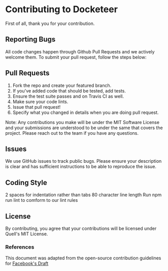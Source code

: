 # Contributing to Docketeer

First of all, thank you for your contribution.

## Reporting Bugs

All code changes happen through Github Pull Requests and we actively welcome them. To submit your pull request, follow the steps below:

## Pull Requests

1. Fork the repo and create your featured branch.
2. If you've added code that should be tested, add tests.
3. Ensure the test suite passes and on Travis CI as well.
4. Make sure your code lints.
5. Issue that pull request!
6. Specify what you changed in details when you are doing pull request.

Note: Any contributions you make will be under the MIT Software License and your submissions are understood to be under the same that covers the project. Please reach out to the team if you have any questions.

## Issues

We use GitHub issues to track public bugs. Please ensure your description is clear and has sufficient instructions to be able to reproduce the issue.

## Coding Style

2 spaces for indentation rather than tabs
80 character line length
Run npm run lint to comform to our lint rules

## License

By contributing, you agree that your contributions will be licensed under Quell's MIT License.

### References

This document was adapted from the open-source contribution guidelines for [Facebook's Draft](https://github.com/facebook/draft-js/blob/a9316a723f9e918afde44dea68b5f9f39b7d9b00/CONTRIBUTING.md)

